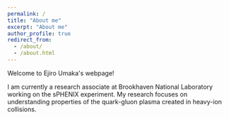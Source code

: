 ```yaml
---
permalink: /
title: "About me"
excerpt: "About me"
author_profile: true
redirect_from: 
  - /about/
  - /about.html
---
```


Welcome to Ejiro Umaka's webpage!

I am currently a research associate at Brookhaven National Laboratory working on the sPHENIX experiment. My research focuses on understanding properties of the quark-gluon plasma created in heavy-ion collisions.

